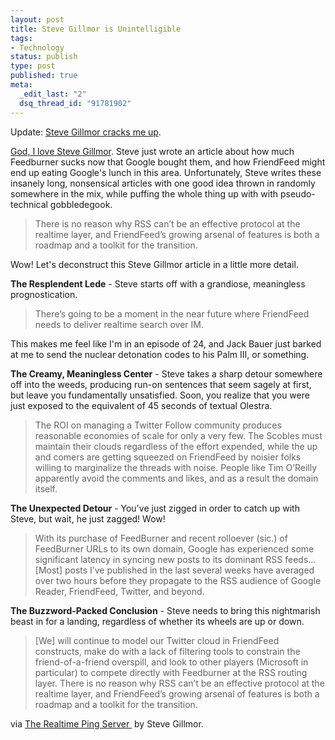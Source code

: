 ```yaml
--- 
layout: post
title: Steve Gillmor is Unintelligible
tags: 
- Technology
status: publish
type: post
published: true
meta: 
  _edit_last: "2"
  dsq_thread_id: "91781902"
---
```

Update: <a href="http://friendfeed.com/e/d088bb57-6f01-4505-bfdf-2d83985c83a2/Think-I-ve-just-found-my-Guest-Poster-when-I-m-on/">Steve Gillmor cracks me up</a>.

<a href="http://www.techcrunchit.com/2009/01/03/the-realtime-ping-server/">God, I love Steve Gillmor</a>. Steve just wrote an article about how much Feedburner sucks now that Google bought them, and how FriendFeed might end up eating Google's lunch in this area. Unfortunately, Steve writes these insanely long, nonsensical articles with one good idea thrown in randomly somewhere in the mix, while puffing the whole thing up with with pseudo-technical gobbledegook.
<blockquote>There is no reason why RSS can’t be an effective protocol at the realtime layer, and FriendFeed’s growing arsenal of features is both a roadmap and a toolkit for the transition.</blockquote>
Wow! Let's deconstruct this Steve Gillmor article in a little more detail.

<strong>The Resplendent Lede</strong> - Steve starts off with a grandiose, meaningless prognostication. 
<blockquote>There’s going to be a moment in the near future where FriendFeed needs to deliver realtime search over IM.</blockquote>
This makes me feel like I'm in an episode of 24, and Jack Bauer just barked at me to send the nuclear detonation codes to his Palm III, or something.

<strong>The Creamy, Meaningless Center</strong> - Steve takes a sharp detour somewhere off into the weeds, producing run-on sentences that seem sagely at first, but leave you fundamentally unsatisfied. Soon, you realize that you were just exposed to the equivalent of 45 seconds of textual Olestra. 
<blockquote>The ROI on managing a Twitter Follow community produces reasonable economies of scale for only a very few. The Scobles must maintain their clouds regardless of the effort expended, while the up and comers are getting squeezed on FriendFeed by noisier folks willing to marginalize the threads with noise. People like Tim O’Reilly apparently avoid the comments and likes, and as a result the domain itself.</blockquote>
<strong>The Unexpected Detour</strong> - You've just zigged in order to catch up with Steve, but wait, he just zagged! Wow!
<blockquote>With its purchase of FeedBurner and recent rolloever (sic.) of FeedBurner URLs to its own domain, Google has experienced some significant latency in syncing new posts to its dominant RSS feeds...[Most] posts I’ve published in the last several weeks have averaged over two hours before they propagate to the RSS audience of Google Reader, FriendFeed, Twitter, and beyond.</blockquote>
<strong>The Buzzword-Packed Conclusion</strong> - Steve needs to bring this nightmarish beast in for a landing, regardless of whether its wheels are up or down.
<blockquote>[We] will continue to model our Twitter cloud in FriendFeed constructs, make do with a lack of filtering tools to constrain the friend-of-a-friend overspill, and look to other players (Microsoft in particular) to compete directly with Feedburner at the RSS routing layer. There is no reason why RSS can’t be an effective protocol at the realtime layer, and FriendFeed’s growing arsenal of features is both a roadmap and a toolkit for the transition.</blockquote>
via <a href="http://www.techcrunchit.com/2009/01/03/the-realtime-ping-server/">The Realtime Ping Server </a> by Steve Gillmor.
